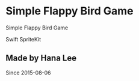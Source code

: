 # Simple Flappy Bird Game
Simple Flappy Bird Game

Swift SpriteKit

## Made by Hana Lee
Since 2015-08-06
